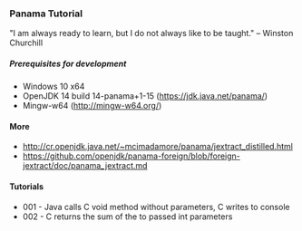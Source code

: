 ### Panama Tutorial

"I am always ready to learn, but I do not always like to be taught." – Winston Churchill

##### Prerequisites for development

* Windows 10 x64 
* OpenJDK 14 build 14-panama+1-15 (https://jdk.java.net/panama/)
* Mingw-w64 (http://mingw-w64.org/)

#### More

* http://cr.openjdk.java.net/~mcimadamore/panama/jextract_distilled.html
* https://github.com/openjdk/panama-foreign/blob/foreign-jextract/doc/panama_jextract.md

#### Tutorials

* 001 - Java calls C void method without parameters, C writes to console
* 002 - C returns the sum of the to passed int parameters